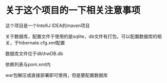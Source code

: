 # 关于这个项目的一下相关注意事项

这个项目是一个IntelliJ IDEA的maven项目

关于数据库，配置文件于使用的是sqlite，db文件有打包，可以配置数据库的相关，于hibernate.cfg.xml配置

数据库文件位于db\hwDB.db

依赖列表与pom.xml内

war包解压或直接部署即可使用，但是要配置数据库